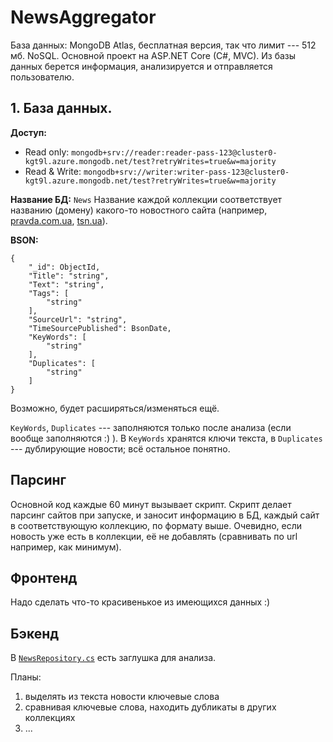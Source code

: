 # NewsAggregator
База данных: MongoDB Atlas, бесплатная версия, так что лимит --- 512 мб. NoSQL.
Основной проект на ASP.NET Core (C#, MVC). Из базы данных берется информация, анализируется и отправляется пользователю.

## 1.   База данных.
**Доступ:**
* Read only: `mongodb+srv://reader:reader-pass-123@cluster0-kgt9l.azure.mongodb.net/test?retryWrites=true&w=majority`
* Read & Write: `mongodb+srv://writer:writer-pass-123@cluster0-kgt9l.azure.mongodb.net/test?retryWrites=true&w=majority`

**Название БД:** `News`
Название каждой коллекции соответствует названию (домену) какого-то новостного сайта (например, [pravda.com.ua](pravda.com.ua), [tsn.ua](tsn.ua)).

**BSON:**

    {
        "_id": ObjectId,
        "Title": "string",
        "Text": "string",
        "Tags": [
            "string"
        ],
        "SourceUrl": "string",
        "TimeSourcePublished": BsonDate,
        "KeyWords": [
            "string"
        ],
        "Duplicates": [
            "string"
        ]
    }

Возможно, будет расширяться/изменяться ещё.

`KeyWords`, `Duplicates` --- заполняются только после анализа (если вообще заполняются :) ). В `KeyWords` хранятся ключи текста, в `Duplicates` --- дублирующие новости; всё остальное понятно.

## Парсинг
Основной код каждые 60 минут вызывает скрипт. Скрипт делает парсинг сайтов при запуске, и заносит информацию в БД, каждый сайт в соответствующую коллекцию, по формату выше. Очевидно, если новость уже есть в коллекции, её не добавлять (сравнивать по url например, как минимум).

## Фронтенд
Надо сделать что-то красивенькое из имеющихся данных :)

## Бэкенд
В [`NewsRepository.cs`][NewsRepository.cs] есть заглушка для анализа.  

Планы:
1.  выделять из текста новости ключевые слова  
2.  сравнивая ключевые слова, находить дубликаты в других коллекциях  
3.  ...


[NewsRepository.cs]: https://github.com/an-andreichuk/NewsAggregator/blob/master/NewsAggregator/Models/NewsRepository.cs
